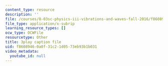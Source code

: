 ```yaml
---
content_type: resource
description: ''
file: /courses/8-03sc-physics-iii-vibrations-and-waves-fall-2016/f86089460a0f31c21d0573eb93b1b031_8kcvyoHsXrw.srt
file_type: application/x-subrip
learning_resource_types: []
ocw_type: OCWFile
resourcetype: Other
title: 3play caption file
uid: f8608946-0a0f-31c2-1d05-73eb93b1b031
video_metadata:
  youtube_id: null
---
```

